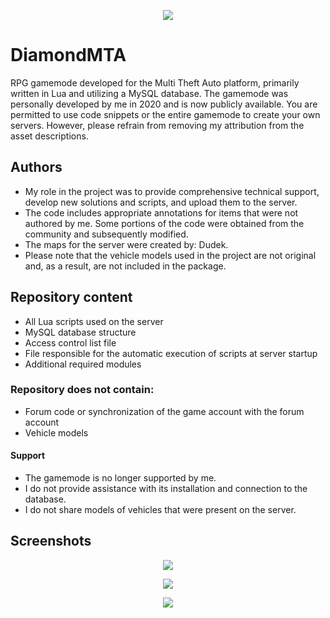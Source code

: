 <p align="center">
  <img src="https://i.imgur.com/KHeVall.png">
</p>

# DiamondMTA
RPG gamemode developed for the Multi Theft Auto platform, primarily written in Lua and utilizing a MySQL database. The gamemode was personally developed by me in 2020 and is now publicly available. You are permitted to use code snippets or the entire gamemode to create your own servers. However, please refrain from removing my attribution from the asset descriptions.

## Authors
* My role in the project was to provide comprehensive technical support, develop new solutions and scripts, and upload them to the server.
* The code includes appropriate annotations for items that were not authored by me. Some portions of the code were obtained from the community and subsequently modified.
* The maps for the server were created by: Dudek.
* Please note that the vehicle models used in the project are not original and, as a result, are not included in the package.

## Repository content
* All Lua scripts used on the server
* MySQL database structure
* Access control list file
* File responsible for the automatic execution of scripts at server startup
* Additional required modules

### Repository does not contain:

* Forum code or synchronization of the game account with the forum account
* Vehicle models

#### Support
* The gamemode is no longer supported by me.
* I do not provide assistance with its installation and connection to the database.
* I do not share models of vehicles that were present on the server.

## Screenshots
<p align="center">
  <img src="https://i.imgur.com/GVXpWcH.png">
</p>
<p align="center">
  <img src="https://i.imgur.com/XuiSqMA.png">
</p>
<p align="center">
  <img src="https://i.imgur.com/cI4g2mP.png">
</p>
